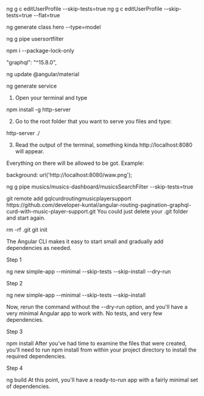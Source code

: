 ng g c editUserProfile --skip-tests=true
ng g c editUserProfile --skip-tests=true --flat=true

ng generate class hero --type=model 

ng g pipe usersortfilter

npm i --package-lock-only

"graphql": "^15.8.0",

ng update @angular/material

ng generate service

1) Open your terminal and type

npm install -g http-server

2) Go to the root folder that you want to serve you files and type:

http-server ./

3) Read the output of the terminal, something kinda http://localhost:8080 will appear.

Everything on there will be allowed to be got. Example:

background: url('http://localhost:8080/waw.png');

ng g pipe musics/musics-dashboard/musicsSearchFilter --skip-tests=true

<GitHub Push>
git remote add gqlcurdroutingmusicplayersupport https://github.com/developer-kuntal/angular-routing-pagination-graphql-curd-with-music-player-support.git

<Reinitialize Local Git Repo>
You could just delete your .git folder and start again.

rm -rf .git
git init


The Angular CLI makes it easy to start small and gradually add dependencies as needed.

Step 1

ng new simple-app --minimal --skip-tests --skip-install --dry-run

Step 2

ng new simple-app --minimal --skip-tests --skip-install

Now, rerun the command without the --dry-run option, and you'll have a very minimal Angular app to work with. No tests, and very few dependencies.

Step 3

npm install
After you've had time to examine the files that were created, you'll need to run npm install from within your project directory to install the required dependencies.

Step 4

ng build
At this point, you'll have a ready-to-run app with a fairly minimal set of dependencies.